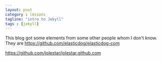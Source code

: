 ```yaml
---
layout: post
category : lessons
tagline: "intro to Jekyll"
tags : [jekyll]
---
```

This blog got some elements from some other people whom I don't know.
They are 
https://github.com/elasticdog/elasticdog-com

https://github.com/jolestar/jolestar.github.com
